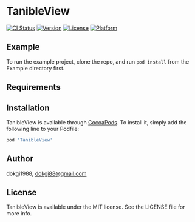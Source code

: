 # TanibleView

[![CI Status](https://img.shields.io/travis/dokgi1988/TanibleView.svg?style=flat)](https://travis-ci.org/dokgi1988/TanibleView)
[![Version](https://img.shields.io/cocoapods/v/TanibleView.svg?style=flat)](https://cocoapods.org/pods/TanibleView)
[![License](https://img.shields.io/cocoapods/l/TanibleView.svg?style=flat)](https://cocoapods.org/pods/TanibleView)
[![Platform](https://img.shields.io/cocoapods/p/TanibleView.svg?style=flat)](https://cocoapods.org/pods/TanibleView)

## Example

To run the example project, clone the repo, and run `pod install` from the Example directory first.

## Requirements

## Installation

TanibleView is available through [CocoaPods](https://cocoapods.org). To install
it, simply add the following line to your Podfile:

```ruby
pod 'TanibleView'
```

## Author

dokgi1988, dokgi88@gmail.com

## License

TanibleView is available under the MIT license. See the LICENSE file for more info.
